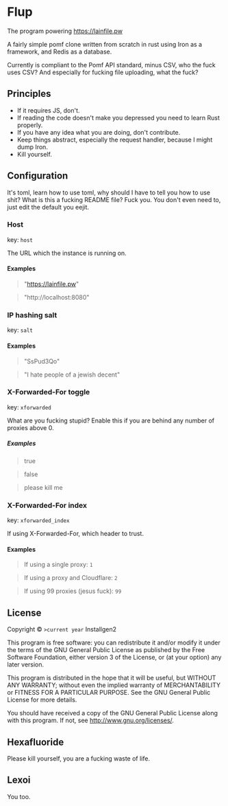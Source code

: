 # Flup
The program powering https://lainfile.pw

A fairly simple pomf clone written from scratch in rust using Iron as a framework, and Redis as a database.

Currently is compliant to the Pomf API standard, minus CSV, who the fuck uses CSV? And especially for fucking file uploading, what the fuck?

## Principles
- If it requires JS, don't.
- If reading the code doesn't make you depressed you need to learn Rust properly.
- If you have any idea what you are doing, don't contribute.
- Keep things abstract, especially the request handler, because I might dump Iron.
- Kill yourself.

## Configuration

It's toml, learn how to use toml, why should I have to tell you how to use shit? What is this a fucking README file? Fuck you. You don't even need to, just edit the default you eejit.

### Host
key: `host`

The URL which the instance is running on.
#### Examples
>"https://lainfile.pw"

>"http://localhost:8080"

### IP hashing salt
key: `salt`

#### Examples
>"SsPud3Qo"

>"I hate people of a jewish decent"

### X-Forwarded-For toggle
key: `xforwarded`

What are you fucking stupid? Enable this if you are behind any number of proxies above 0.

##### Examples
>true

>false

>please kill me

### X-Forwarded-For index
key: `xforwarded_index`

If using X-Forwarded-For, which header to trust.

#### Examples
>If using a single proxy: `1`

>If using a proxy and Cloudflare: `2`

>If using 99 proxies (jesus fuck): `99`

## License
Copyright © `>current year` Installgen2

This program is free software: you can redistribute it and/or modify
it under the terms of the GNU General Public License as published by
the Free Software Foundation, either version 3 of the License, or
(at your option) any later version.

This program is distributed in the hope that it will be useful,
but WITHOUT ANY WARRANTY; without even the implied warranty of
MERCHANTABILITY or FITNESS FOR A PARTICULAR PURPOSE.  See the
GNU General Public License for more details.

You should have received a copy of the GNU General Public License
along with this program.  If not, see <http://www.gnu.org/licenses/>.

## Hexafluoride
Please kill yourself, you are a fucking waste of life.

## Lexoi
You too.
